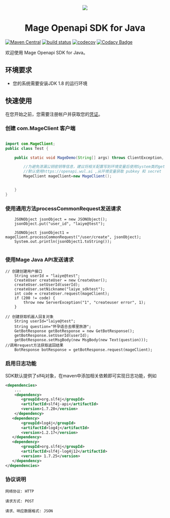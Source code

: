 
<p align="center">
	<a href="https://www.laiye.com"><img src="https://www.laiye.com/static/official-website/logo.png"></a>
</p>

<h1 align="center">Mage Openapi SDK for Java</h1>

<p align="center">

[![Maven Central](https://img.shields.io/maven-central/v/com.laiye.mage.javasdk/mageSDK.svg?label=Maven%20Central)](https://search.maven.org/search?q=g:%22com.laiye.mage.javasdk%22%20AND%20a:%22mageSDK%22)
[![build status](https://travis-ci.org/laiye-ai/mage-openapi-sdk-java.svg?branch=develop)](https://travis-ci.org/laiye-ai/mage-openapi-sdk-java)
[![codecov](https://codecov.io/gh/zuiyuqingfeng/mage-openapi-sdk-java/branch/master/graph/badge.svg)](https://codecov.io/gh/zuiyuqingfeng/mage-openapi-sdk-java)
[![Codacy Badge](https://api.codacy.com/project/badge/Grade/7f135c2b356542fb86de1a96fe16ffa4)](https://www.codacy.com/manual/zuiyuqingfeng/mage-openapi-sdk-java?utm_source=github.com&amp;utm_medium=referral&amp;utm_content=zuiyuqingfeng/mage-openapi-sdk-java&amp;utm_campaign=Badge_Grade)

</p>

欢迎使用 Mage Openapi SDK for Java。

## 环境要求
- 您的系统需要安装JDK 1.8 的运行环境 

## 快速使用
在您开始之前，您需要注册帐户并获取您的[凭证](https://openapi.wul.ai/docs/latest/saas.openapi.v2/openapi.v2.html#section/%E9%89%B4%E6%9D%83%E8%AE%A4%E8%AF%81)。

### 创建 com.MageClient 客户端
```java

import com.MageClient;
public class Test {

    public static void MageDemo(String[] args) throws ClientException, ServerException {

        //为避免泄漏公钥密钥等信息，建议将相关配置写到环境变量后使用System类的getenv方法获取环境变量。
        //默认使用https://openapi.wul.ai ,从环境变量获取 pubkey 和 secret
        MageClient mageClient=new MageClient();


    }
}

```

### 使用通用方法processCommonRequest发送请求
```
    JSONObject jsonObject = new JSONObject();
    jsonObject.put("user_id", "laiye@test");

    JSONObject jsonObject1 = mageClient.processCommonRequest("/user/create", jsonObject);
    System.out.println(jsonObject1.toString());
        
```
### 使用Mage Java API发送请求
```
// 创建创建用户接口
    String userId = "laiye@test";
    CreateUser createUser = new CreateUser();
    createUser.setUserId(userId);
    createUser.setNickname("laiye_sdktest");
    int code = createUser.request(mageClient);
    if (200 != code) {
        throw new ServerException("1", "createuser error", 1);
    }
    
// 创建获取机器人回复对象
    String userId="laiye@test";
    String question="怀孕适合去哪里旅游";
    GetBotResponse getBotResponse = new GetBotResponse();
    getBotResponse.setUserId(userId);
    getBotResponse.setMsgBody(new MsgBody(new Text(question)));
//调用request方法获取返回结果        
    BotResponse botResponse = getBotResponse.request(mageClient);
```
### 启用日志功能
SDK默认提供了slf4j对象，在maven中添加相关依赖即可实现日志功能，例如
```xml
<dependencies>
    ...
    <dependency>
       <groupId>org.slf4j</groupId>
       <artifactId>slf4j-api</artifactId>
       <version>1.7.28</version>
    </dependency>
   <dependency>
       <groupId>log4j</groupId>
       <artifactId>log4j</artifactId>
       <version>1.2.17</version>
   </dependency>
   <dependency>
       <groupId>org.slf4j</groupId>
       <artifactId>slf4j-log4j12</artifactId>
       <version> 1.7.25</version>
   </dependency>
</dependencies>
```


### 协议说明
```text
网络协议: HTTP

请求方式: POST

请求、响应数据格式: JSON
```
